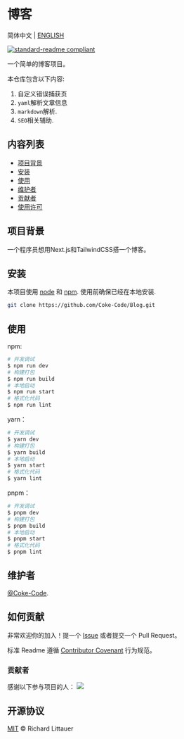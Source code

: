 # 博客

 简体中文 | [ENGLISH](./README.md)

[![standard-readme compliant](https://img.shields.io/badge/readme%20style-standard-brightgreen.svg?style=flat-square)](https://github.com/RichardLitt/standard-readme)

一个简单的博客项目。

本仓库包含以下内容:

1. 自定义错误捕获页
2. `yaml`解析文章信息
3. `markdown`解析.
4. `SEO`相关辅助.

## 内容列表

- [项目背景](#项目背景)
- [安装](#安装)
- [使用](#使用)
- [维护者](#维护者)
- [贡献者](#贡献者)
- [使用许可](#使用许可)

## 项目背景

一个程序员想用Next.js和TailwindCSS搭一个博客。

## 安装

本项目使用 [node](http://nodejs.org) 和 [npm](https://npmjs.com). 使用前确保已经在本地安装.

```sh
git clone https://github.com/Coke-Code/Blog.git
```

## 使用

npm:

```sh
# 开发调试
$ npm run dev
# 构建打包
$ npm run build
# 本地启动
$ npm run start
# 格式化代码
$ npm run lint
```

yarn：
  
```sh
# 开发调试
$ yarn dev
# 构建打包
$ yarn build
# 本地启动
$ yarn start
# 格式化代码
$ yarn lint
```

pnpm：

```sh
# 开发调试
$ pnpm dev
# 构建打包
$ pnpm build
# 本地启动
$ pnpm start
# 格式化代码
$ pnpm lint
```

## 维护者

[@Coke-Code](https://github.com/Coke-Code).

## 如何贡献

非常欢迎你的加入！提一个 [Issue]((https://github.com/Coke-Code/blog/issues/new)) 或者提交一个 Pull Request。

标准 Readme 遵循 [Contributor Covenant](http://contributor-covenant.org/version/1/3/0/) 行为规范。

### 贡献者

感谢以下参与项目的人：
<a href="https://github.com/Coke-Code/blog/graphs/contributors"><img src="https://opencollective.com/wissbellblog/contributors.svg?width=890&button=false" /></a>

## 开源协议

[MIT](LICENSE) © Richard Littauer
